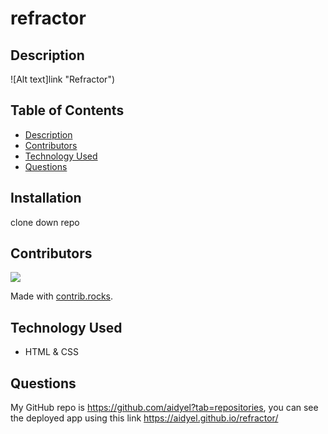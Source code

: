 # refractor


## Description


![Alt text]link "Refractor")
## Table of Contents
- [Description](#description)
- [Contributors](#contributors)
- [Technology Used](#technology-used)
- [Questions](#questions)
## Installation
clone down repo


## Contributors
<a href="https://github.com/aidyel/refractor/graphs/contributors">
  <img src="https://contrib.rocks/image?repo=aidyel/refractor" />
</a>

Made with [contrib.rocks](https://contrib.rocks).

## Technology Used
- HTML & CSS

## Questions
My GitHub repo is  https://github.com/aidyel?tab=repositories, you can see the deployed app using this link https://aidyel.github.io/refractor/